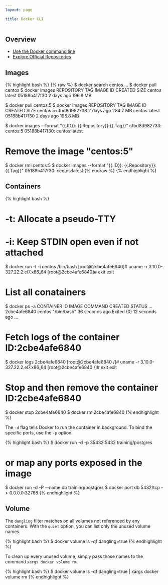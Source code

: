 ```yaml
---
layout: page

title: Docker CLI
---
```


## Overview

* [Use the Docker command line](https://docs.docker.com/v1.11/engine/reference/commandline/cli/)
* [Explore Official Repositories](https://hub.docker.com/explore/)

## Images

{% highlight bash %}
{% raw %}
$ docker search centos
...
$ docker pull centos
$ docker images
REPOSITORY          TAG                 IMAGE ID            CREATED             SIZE
centos              latest              05188b417f30        2 days ago          196.8 MB

$ docker pull centos:5
$ docker images
REPOSITORY          TAG                 IMAGE ID            CREATED             SIZE
centos              5                   cfbd8d982733        2 days ago          284.7 MB
centos              latest              05188b417f30        2 days ago          196.8 MB

$ docker images --format "{{.ID}}: {{.Repository}}:{{.Tag}}"
cfbd8d982733: centos:5
05188b417f30: centos:latest

# Remove the image "centos:5"
$ docker rmi centos:5
$ docker images --format "{{.ID}}: {{.Repository}}:{{.Tag}}"
05188b417f30: centos:latest
{% endraw %}
{% endhighlight %}

## Containers

{% highlight bash %}
# -t: Allocate a pseudo-TTY
# -i: Keep STDIN open even if not attached
$ docker run -t -i centos /bin/bash
[root@2cbe4afe6840]# uname -r
3.10.0-327.22.2.el7.x86_64
[root@2cbe4afe6840]# exit
exit

# List all conatainers
$ docker ps -a
CONTAINER ID        IMAGE               COMMAND             CREATED             STATUS ...
2cbe4afe6840        centos              "/bin/bash"         36 seconds ago      Exited (0) 12 seconds ago ...

# Fetch logs of the container ID:2cbe4afe6840
$ docker logs 2cbe4afe6840
[root@2cbe4afe6840 /]# uname -r
3.10.0-327.22.2.el7.x86_64
[root@2cbe4afe6840 /]# exit
exit

# Stop and then remove the container ID:2cbe4afe6840
$ docker stop 2cbe4afe6840
$ docker rm 2cbe4afe6840
{% endhighlight %}

The `-d` flag tells Docker to run the container in background. To bind the specific ports, use the `-p` option.

{% highlight bash %}
$ docker run -d -p 35432:5432 training/postgres
# or map any ports exposed in the image
$ docker run -d -P --name db training/postgres
$ docker port db
5432/tcp -> 0.0.0.0:32768
{% endhighlight %}

## Volume

The `dangling` filter matches on all volumes not referenced by any containers. With the `quiet` option, you can list only the unused volume names.

{% highlight bash %}
$ docker volume ls -qf dangling=true
{% endhighlight %}

To clean up every unused volume, simply pass those names to the command `xargs docker volume rm`.

{% highlight bash %}
$ docker volume ls -qf dangling=true | xargs docker volume rm
{% endhighlight %}

